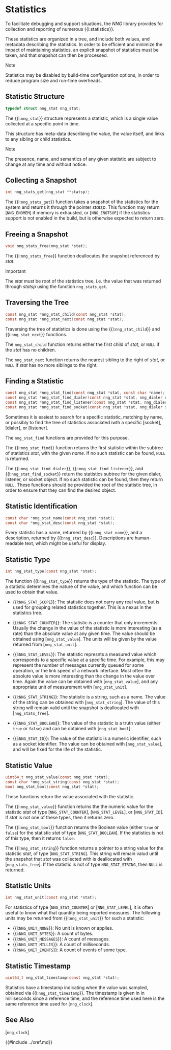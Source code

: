 # Statistics

To facilitate debugging and support situations, the _NNG_ library
provides for collection and reporting of numerous {{i:statistics}}.

These statistics are organized in a tree, and include both values,
and metadata describing the statistics. In order to be efficient and
minimize the impact of maintaining statistics, an explicit snapshot
of statistics must be taken, and that snapshot can then be processed.

> [!NOTE]
> Statistics may be disabled by build-time configuration options,
> in order to reduce program size and run-time overheads.

## Statistic Structure

```c
typedef struct nng_stat nng_stat;
```

The {{i:`nng_stat`}} structure represents a statistic, which is a single value
collected at a specific point in time.

This structure has meta-data describing the value, the value itself, and links
to any sibling or child statistics.

> [!NOTE]
> The presence, name, and semantics of any given statistic are
> subject to change at any time and without notice.

## Collecting a Snapshot

```c
int nng_stats_get(nng_stat **statsp);
```

The {{i:`nng_stats_get`}} function takes a snapshot of the statistics for
the system and returns it through the pointer _statsp_.
This function may return [`NNG_ENOMEM`] if memory is exhausted, or [`NNG_ENOTSUP`] if the statistics
support is not enabled in the build, but is otherwise expected to return zero.

## Freeing a Snapshot

```c
void nng_stats_free(nng_stat *stat);
```

The {{i:`nng_stats_free`}} function deallocates the snapshot referenced by _stat_.

> [!IMPORTANT]
> The _stat_ must be root of the statistics tree, i.e. the value that was returned
> through _statsp_ using the function `nng_stats_get`.

## Traversing the Tree

```c
const nng_stat *nng_stat_child(const nng_stat *stat);
const nng_stat *nng_stat_next(const nng_stat *stat);
```

Traversing the tree of statistics is done using the {{i:`nng_stat_child`}} and
{{i:`nng_stat_next`}} functions.

The `nng_stat_child` function returns either the first child of _stat_,
or `NULL` if the _stat_ has no children.

The `nng_stat_next` function returns the nearest sibling to the right of _stat_,
or `NULL` if _stat_ has no more siblings to the right.

## Finding a Statistic

```c
const nng_stat *nng_stat_find(const nng_stat *stat, const char *name);
const nng_stat *nng_stat_find_dialer(const nng_stat *stat, nng_dialer dialer);
const nng_stat *nng_stat_find_listener(const nng_stat *stat, nng_dialer listener);
const nng_stat *nng_stat_find_socket(const nng_stat *stat, nng_dialer socket);
```

Sometimes it is easiest to search for a specific statistic, matching by name,
or possibly to find the tree of statistics associated iwth a specific [socket],
[dialer], or [listener].

The `nng_stat_find` functions are provided for this purpose.

The {{i:`nng_stat_find`}} function returns the first statistic within the subtree of
statistics _stat_, with the given _name_. If no such statistic can be found, `NULL`
is returned.

The {{i:`nng_stat_find_dialer`}}, {{i:`nng_stat_find_listener`}}, and {{i:`nng_stat_find_socket`}}
return the statistics subtree for the given dialer, listener, or socket object. If no such
statistic can be found, then they return `NULL`.
These functions should be provided the root of the statistic tree, in order to ensure
that they can find the desired object.

## Statistic Identification

```c
const char *nng_stat_name(const nng_stat *stat);
const char *nng_stat_desc(const nng_stat *stat);
```

Every statistic has a name, returned by {{i:`nng_stat_name`}}, and a description, returned by
{{i:`nng_stat_desc`}}. Descriptions are human-readable text, which might be useful for display.

## Statistic Type

```c
int nng_stat_type(const nng_stat *stat);
```

The function {{i:`nng_stat_type`}} returns the type of the statistic.
The type of a statistic determines the nature of the value, and which
function can be used to obtain that value.

- {{i:`NNG_STAT_SCOPE`}}: <a name="NNG_STAT_SCOPE"></a>
  The statistic does not carry any real value, but is
  used for grouping related statistics together. This is a nexus in the
  statistics tree.

- {{i:`NNG_STAT_COUNTER`}}: <a name="NNG_STAT_COUNTER"></a>
  The statistic is a counter that only increments.
  Usually the change in the value of the statistic is more interesting
  (as a rate) than the absolute value at any given time. The value should
  be obtained using [`nng_stat_value`].
  The units will be given by the value returned from [`nng_stat_unit`].

- {{i:`NNG_STAT_LEVEL`}}: <a name="NNG_STAT_LEVEL"></a>
  The statistic represnts a measured value which corresponds
  to a specific value at a specific time. For example, this may represent the
  number of messages currently queued for some operation, or the link speed
  of a network interface. Most often the absolute value is more interesting
  than the change in the value over time. Again the value can be obtained with
  [`nng_stat_value`], and any appropriate unit of measurement
  with [`nng_stat_unit`].

- {{i:`NNG_STAT_STRING`}}: <a name="NNG_STAT_STRING"></a>
  The statistic is a string, such as a name. The value
  of the string can be obtained with [`nng_stat_string`].
  The value of this string
  will remain valid until the snapshot is deallocated with [`nng_stats_free`].

- {{i:`NNG_STAT_BOOLEAN`}}: <a name="NNG_STAT_BOOLEAN"></a>
  The value of the statistic is a truth value (either `true`
  or `false`) and can be obtained with [`nng_stat_bool`].

- {{i:`NNG_STAT_ID`}}: <a name="NNG_STAT_ID"></a>
  The value of the statistic is a numeric identifier, such as a socket
  identifier. The value can be obtained with [`nng_stat_value`],
  and will be fixed for the life of the statistic.

## Statistic Value

```c
uint64_t nng_stat_value(const nng_stat *stat);
const char *nng_stat_string(const nng_stat *stat);
bool nng_stat_bool(const nng_stat *stat);
```

These functions return the value associated with the statistic.

The {{i:`nng_stat_value`}} function returns the the numeric value for the statistic _stat_
of type [`NNG_STAT_COUNTER`], [`NNG_STAT_LEVEL`], or [`NNG_STAT_ID`].
If _stat_ is not one of these types, then it returns zero.

The {{i:`nng_stat_bool`}} function returns the Boolean value (either `true` or `false`) for the statistic _stat_ of
type [`NNG_STAT_BOOLEAN`]. If the statistics is not of this type, then it returns `false`.

The {{i:`nng_stat_string`}} function returns a pointer to a string value for the statistic _stat_,
of type [`NNG_STAT_STRING`]. This string will remain valud until the snapshot that
_stat_ was collected with is deallocated with [`nng_stats_free`]. If the statistic
is not of type `NNG_STAT_STRING`, then `NULL` is returned.

## Statistic Units

```c
int nng_stat_unit(const nng_stat *stat);
```

For statistics of type [`NNG_STAT_COUNTER`] or [`NNG_STAT_LEVEL`],
it is often useful to know what that quantity being reported measures.
The following units may be returned from {{i:`nng_stat_unit`}} for such a statistic:

- {{i:`NNG_UNIT_NONE`}}: No unit is known or applies.
- {{i:`NNG_UNIT_BYTES`}}: A count of bytes.
- {{i:`NNG_UNIT_MESSAGES`}}: A count of messages.
- {{i:`NNG_UNIT_MILLIS`}}: A count of milliseconds.
- {{i:`NNG_UNIT_EVENTS`}}: A count of events of some type.

## Statistic Timestamp

```c
uint64_t nng_stat_timestamp(const nng_stat *stat);
```

Statistics have a timestamp indicating when the value was sampled,
obtained via {{i:`nng_stat_timestamp`}}. The timestamp is given in
in milliseconds since a reference time, and the reference time used
here is the same reference time used for [`nng_clock`].

## See Also

[`nng_clock`]

{{#include ../xref.md}}
